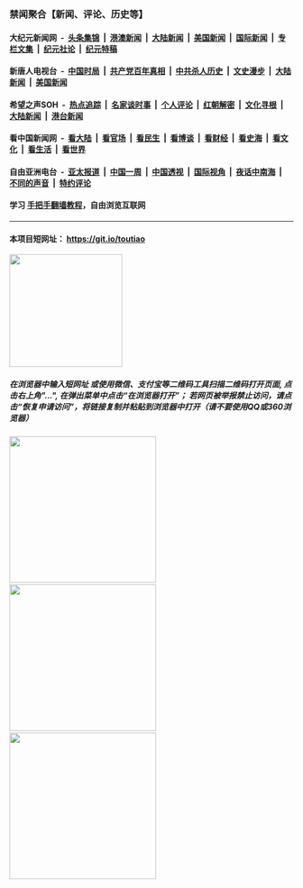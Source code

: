 ### 禁闻聚合【新闻、评论、历史等】

#### 大纪元新闻网 &nbsp;-&nbsp; [头条集锦](indexes/E头条集锦.md?t=03081831) &nbsp;|&nbsp; [港澳新闻](indexes/E港澳新闻.md?t=03081831)  &nbsp;|&nbsp; [大陆新闻](indexes/E大陆新闻.md?t=03081831) &nbsp;|&nbsp; [美国新闻](indexes/E美国新闻.md?t=03081831) &nbsp;|&nbsp; [国际新闻](indexes/E国际新闻.md?t=03081831) &nbsp;|&nbsp; [专栏文集](indexes/E专栏文集.md?t=03081831) &nbsp;|&nbsp; [纪元社论](indexes/E纪元社论.md?t=03081831) &nbsp;|&nbsp; [纪元特稿](indexes/E纪元特稿.md?t=03081831) 

#### 新唐人电视台 &nbsp;-&nbsp; [中国时局](indexes/N中国时局.md?t=03081831) &nbsp;|&nbsp; [共产党百年真相](indexes/N共产党百年真相.md?t=03081831) &nbsp;|&nbsp; [中共杀人历史](indexes/N中共杀人历史.md?t=03081831) &nbsp;|&nbsp; [文史漫步](indexes/N文史漫步.md?t=03081831) &nbsp;|&nbsp; [大陆新闻](indexes/N大陆新闻.md?t=03081831) &nbsp;|&nbsp; [美国新闻](indexes/N美国新闻.md?t=03081831)

#### 希望之声SOH &nbsp;-&nbsp; [热点追踪](indexes/H热点追踪.md?t=03081831) &nbsp;|&nbsp; [名家谈时事](indexes/H名家谈时事.md?t=03081831) &nbsp;|&nbsp; [个人评论](indexes/H个人评论.md?t=03081831)  &nbsp;|&nbsp; [红朝解密](indexes/H红朝解密.md?t=03081831) &nbsp;|&nbsp; [文化寻根](indexes/H文化寻根.md?t=03081831) &nbsp;|&nbsp; [大陆新闻](indexes/H大陆新闻.md?t=03081831) &nbsp;|&nbsp; [港台新闻](indexes/H港台新闻.md?t=03081831)

#### 看中国新闻网 &nbsp;-&nbsp; [看大陆](indexes/S看大陆.md?t=03081831) &nbsp;|&nbsp; [看官场](indexes/S看官场.md?t=03081831) &nbsp;|&nbsp; [看民生](indexes/S看民生.md?t=03081831)  &nbsp;|&nbsp; [看博谈](indexes/S看博谈.md?t=03081831) &nbsp;|&nbsp; [看财经](indexes/S看财经.md?t=03081831) &nbsp;|&nbsp; [看史海](indexes/S看史海.md?t=03081831) &nbsp;|&nbsp; [看文化](indexes/S看文化.md?t=03081831) &nbsp;|&nbsp; [看生活](indexes/S看生活.md?t=03081831) &nbsp;|&nbsp; [看世界](indexes/S看世界.md?t=03081831)

#### 自由亚洲电台 &nbsp;-&nbsp; [亚太报道](indexes/R亚太报道.md?t=03081831) &nbsp;|&nbsp; [中国一周](indexes/R中国一周.md?t=03081831) &nbsp;|&nbsp; [中国透视](indexes/R中国透视.md?t=03081831)  &nbsp;|&nbsp; [国际视角](indexes/R国际视角.md?t=03081831) &nbsp;|&nbsp; [夜话中南海](indexes/R夜话中南海.md?t=03081831) &nbsp;|&nbsp; [不同的声音](indexes/R不同的声音.md?t=03081831) &nbsp;|&nbsp; [特约评论](indexes/R特约评论.md?t=03081831)

#### 学习 [手把手翻墙教程](https://github.com/gfw-breaker/guides/wiki)，自由浏览互联网

----

#### 本项目短网址： https://git.io/toutiao
<img src="https://raw.githubusercontent.com/gfw-breaker/banned-news/master/scripts/img/qr.png" width="200px"/>  

##### 在浏览器中输入短网址 或使用微信、支付宝等二维码工具扫描二维码打开页面, 点击右上角"...", 在弹出菜单中点击“在浏览器打开”； 若网页被举报禁止访问，请点击“恢复申请访问”，将链接复制并粘贴到浏览器中打开（请不要使用QQ或360浏览器）

<img src="https://raw.githubusercontent.com/gfw-breaker/banned-news/master/scripts/img/1.png" width="260px"/> &nbsp; <img src="https://raw.githubusercontent.com/gfw-breaker/banned-news/master/scripts/img/2.png" width="260px"/> &nbsp; <img src="https://raw.githubusercontent.com/gfw-breaker/banned-news/master/scripts/img/3.png" width="260px"/>
